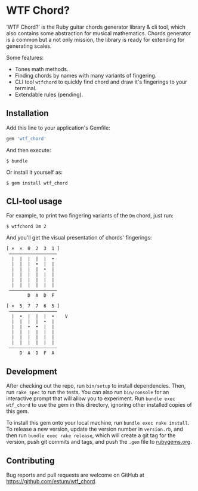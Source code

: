 # WTF Chord?

‘WTF Chord?’ is the Ruby guitar chords generator library & cli tool, which also contains some abstraction for musical mathematics. Chords generator is a common but a not only mission, the library is ready for extending for generating scales.

Some features:

* Tones math methods.
* Finding chords by names with many variants of fingering.
* CLI tool `wtfchord` to quickly find chord and draw it's fingerings to your terminal.
* Extendable rules (pending).

## Installation

Add this line to your application's Gemfile:

```ruby
gem 'wtf_chord'
```

And then execute:

    $ bundle

Or install it yourself as:

    $ gem install wtf_chord

## CLI-tool usage

For example, to print two fingering variants of the `Dm` chord, just run:

    $ wtfchord Dm 2

And you'll get the visual presentation of chords' fingerings:

    [ ×  ×  0  2  3  1 ]
     ––––––––––––––––––
      |  |  |  |  |  •
      |  |  |  •  |  |
      |  |  |  |  •  |
      |  |  |  |  |  |
      |  |  |  |  |  |
      |  |  |  |  |  |
     ––––––––––––––––––
            D  A  D  F

    [ ×  5  7  7  6  5 ]
     ––––––––––––––––––
      |  •  |  |  |  •    V
      |  |  |  |  •  |
      |  |  •  •  |  |
      |  |  |  |  |  |
      |  |  |  |  |  |
      |  |  |  |  |  |
     ––––––––––––––––––
         D  A  D  F  A

## Development

After checking out the repo, run `bin/setup` to install dependencies. Then, run `rake spec` to run the tests. You can also run `bin/console` for an interactive prompt that will allow you to experiment. Run `bundle exec wtf_chord` to use the gem in this directory, ignoring other installed copies of this gem.

To install this gem onto your local machine, run `bundle exec rake install`. To release a new version, update the version number in `version.rb`, and then run `bundle exec rake release`, which will create a git tag for the version, push git commits and tags, and push the `.gem` file to [rubygems.org](https://rubygems.org).

## Contributing

Bug reports and pull requests are welcome on GitHub at https://github.com/estum/wtf_chord.
